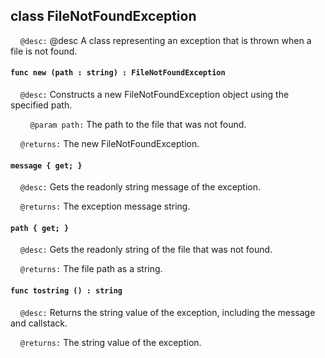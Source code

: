 ## class FileNotFoundException

&nbsp;&nbsp;&nbsp;&nbsp;```@desc:``` @desc A class representing an exception that is thrown when a file is not found.

#### ```func new (path : string) : FileNotFoundException```

&nbsp;&nbsp;&nbsp;&nbsp;```@desc:``` Constructs a new FileNotFoundException object using the specified path.

&nbsp;&nbsp;&nbsp;&nbsp;&nbsp;&nbsp;&nbsp;&nbsp;```@param path:``` The path to the file that was not found.

&nbsp;&nbsp;&nbsp;&nbsp;```@returns:``` The new FileNotFoundException.

#### ```message { get; }```

&nbsp;&nbsp;&nbsp;&nbsp;```@desc:``` Gets the readonly string message of the exception.

&nbsp;&nbsp;&nbsp;&nbsp;```@returns:``` The exception message string.

#### ```path { get; }```

&nbsp;&nbsp;&nbsp;&nbsp;```@desc:``` Gets the readonly string of the file that was not found.

&nbsp;&nbsp;&nbsp;&nbsp;```@returns:``` The file path as a string.

#### ```func tostring () : string```

&nbsp;&nbsp;&nbsp;&nbsp;```@desc:``` Returns the string value of the exception, including the message and callstack.

&nbsp;&nbsp;&nbsp;&nbsp;```@returns:``` The string value of the exception.

